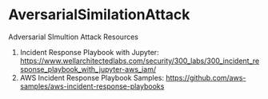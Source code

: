 # AversarialSimilationAttack
Adversarial SImultion Attack Resources

1. Incident Response Playbook with Jupyter: https://www.wellarchitectedlabs.com/security/300_labs/300_incident_response_playbook_with_jupyter-aws_iam/ 
2. AWS Incident Response Playbook Samples: https://github.com/aws-samples/aws-incident-response-playbooks
